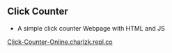 ## Click Counter
- A simple click counter Webpage with HTML and JS

[Click-Counter-Online.charlzk.repl.co](https://Click-Counter-Online.charlzk.repl.co)
